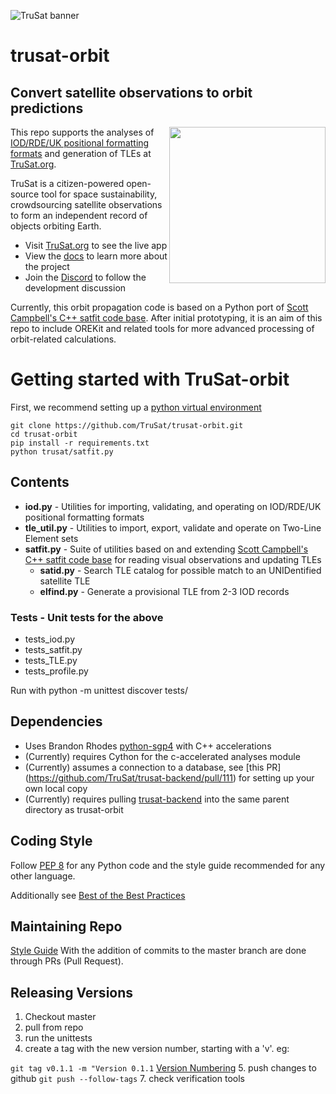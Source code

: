 ![TruSat banner](https://trusat-assets.s3.amazonaws.com/readme-banner.jpg)

# trusat-orbit

## Convert satellite observations to orbit predictions

<img align="right" width="250" height="250" src="https://trusat-assets.s3.amazonaws.com/trusat-posat-animation-540x540.gif">

This repo supports the analyses of [IOD/RDE/UK positional formatting formats](http://www.satobs.org/position/posn_formats.html) and generation of TLEs at [TruSat.org](https://TruSat.org/).

TruSat is a citizen-powered open-source tool for space sustainability, crowdsourcing satellite observations to form an independent record of objects orbiting Earth.

- Visit [TruSat.org](https://trusat.org) to see the live app
- View the [docs](http://learn.trusat.org/) to learn more about the project
- Join the [Discord](https://discord.gg/HfT62G) to follow the development discussion

Currently, this orbit propagation code is based on a Python port of [Scott Campbell's C++ satfit code base]( https://github.com/interplanetarychris/scottcampbell-satfit). After initial prototyping, it is an aim of this repo to include OREKit and related tools for more advanced processing of orbit-related calculations.

# Getting started with TruSat-orbit
First, we recommend setting up a [python virtual environment](https://realpython.com/python-virtual-environments-a-primer/)
```
git clone https://github.com/TruSat/trusat-orbit.git
cd trusat-orbit
pip install -r requirements.txt
python trusat/satfit.py
```

## Contents

* **iod.py** - Utilities for importing, validating, and operating on IOD/RDE/UK positional formatting formats 
* **tle_util.py** - Utilities to import, export, validate and operate on Two-Line Element sets
* **satfit.py** - Suite of utilities based on and extending [Scott Campbell's C++ satfit code base]( https://github.com/interplanetarychris/scottcampbell-satfit) for reading visual observations and updating TLEs
  * **satid.py** - Search TLE catalog for possible match to an UNIDentified satellite TLE
  * **elfind.py** - Generate a provisional TLE from 2-3 IOD records

### Tests - Unit tests for the above
* tests_iod.py 
* tests_satfit.py
* tests_TLE.py
* tests_profile.py

Run with python -m unittest discover tests/

## Dependencies
* Uses Brandon Rhodes [python-sgp4](https://github.com/brandon-rhodes/python-sgp4) with C++ accelerations
* (Currently) requires Cython for the c-accelerated analyses module
* (Currently) assumes a connection to a database, see [this PR] (https://github.com/TruSat/trusat-backend/pull/111) for setting up your own local copy
* (Currently) requires pulling [trusat-backend](https://github.com/TruSat/trusat-backend) into the same parent directory as trusat-orbit

## Coding Style
Follow [PEP 8](https://www.python.org/dev/peps/pep-0008/) for any Python code and the style guide recommended for any other language.

Additionally see [Best of the Best Practices](https://gist.github.com/sloria/7001839)

## Maintaining Repo
[Style Guide](https://github.com/agis/git-style-guide)
With the addition of commits to the master branch are done through PRs (Pull Request).

## Releasing Versions
1. Checkout master
2. pull from repo
3. run the unittests
4. create a tag with the new version number, starting with a 'v'. eg:

```git tag v0.1.1 -m "Version 0.1.1```
[Version Numbering](semver.org)
5. push changes to github `git push --follow-tags`
7. check verification tools
